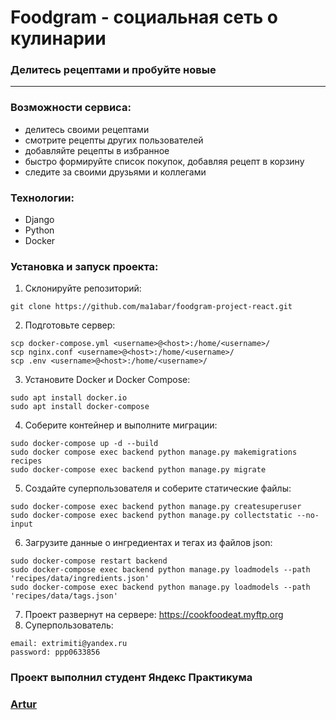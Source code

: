 # Foodgram - социальная сеть о кулинарии
### Делитесь рецептами и пробуйте новые
---

### Возможности сервиса:
- делитесь своими рецептами
- смотрите рецепты других пользователей
- добавляйте рецепты в избранное
- быстро формируйте список покупок, добавляя рецепт в корзину
- следите за своими друзьями и коллегами

### Технологии:
- Django 
- Python 
- Docker 

### Установка и запуск проекта: 
1. Склонируйте репозиторий: 
```
git clone https://github.com/ma1abar/foodgram-project-react.git
```
2. Подготовьте сервер:
```
scp docker-compose.yml <username>@<host>:/home/<username>/
scp nginx.conf <username>@<host>:/home/<username>/
scp .env <username>@<host>:/home/<username>/
```
3. Установите Docker и Docker Compose: 
```
sudo apt install docker.io 
sudo apt install docker-compose
```
4. Соберите контейнер и выполните миграции:
```
sudo docker-compose up -d --build
sudo docker compose exec backend python manage.py makemigrations recipes
sudo docker-compose exec backend python manage.py migrate
```
5. Создайте суперпользователя и соберите статические файлы: 
```
sudo docker-compose exec backend python manage.py createsuperuser
sudo docker-compose exec backend python manage.py collectstatic --no-input
```
6. Загрузите данные о ингредиентах и тегах из файлов json: 
```
sudo docker-compose restart backend
sudo docker-compose exec backend python manage.py loadmodels --path 'recipes/data/ingredients.json'
sudo docker-compose exec backend python manage.py loadmodels --path 'recipes/data/tags.json'
```
7. Проект развернут на сервере: https://cookfoodeat.myftp.org
8. Суперпользователь:
```
email: extrimiti@yandex.ru
password: ppp0633856
```

### Проект выполнил студент Яндекс Практикума
### [Artur](https://github.com/Ma1abaR)
